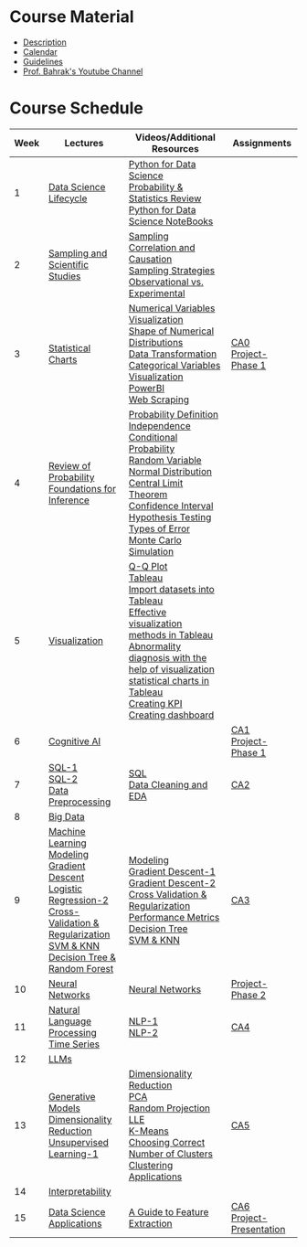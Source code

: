 # Course Material

- [Description](Description.pdf)
- [Calendar](https://docs.google.com/spreadsheets/d/1adlurjjRLzJFx8zvyfZCqV423SqOy4Vq6aRSlyo1oc8/edit?usp=sharing)
- [Guidelines](Guidelines.pdf)
- [Prof. Bahrak's Youtube Channel](https://www.youtube.com/@BahrakCourses)

# Course Schedule

| Week | Lectures | Videos/Additional Resources | Assignments |
|------|-----|-----|-----|
| 1 |[Data Science Lifecycle](lectures/Lecture%2001.%20Data%20Science%20Lifecycle.pdf) | [Python for Data Science](https://www.youtube.com/watch?v=WKz5nicREKQ&list=PLdSslhDhrVc7N0XQTfU55RuL1THU2l0B-&pp=gAQB) <br> [Probability & Statistics Review](https://www.youtube.com/watch?v=Lqexyj6h5dQ&list=PLdSslhDhrVc47zM1fgy1WEPs7-sC6JVUG) <br>  [Python for Data Science NoteBooks](Python%20for%20Data%20Science%20Notebooks)| |
| 2 |[Sampling and Scientific Studies](lectures/Lecture%2002.%20Sampling%20and%20Scientific%20Studies.pdf) |[Sampling](https://www.youtube.com/watch?v=koeAIG38Hzc) <br> [Correlation and Causation](https://www.youtube.com/watch?v=WAnHl3Rps2s) <br> [Sampling Strategies](https://www.youtube.com/watch?v=Bji2BfPsu6Q) <br> [Observational vs. Experimental](https://www.youtube.com/watch?v=0D2U_xPl00g) | |
| 3 |[Statistical Charts](lectures/Lecture%2003.%20Statistical%20Charts.pdf) |[Numerical Variables Visualization](https://www.youtube.com/watch?v=jzAK4xpwGus) <br> [Shape of Numerical Distributions](https://www.youtube.com/watch?v=tLWm8MGUqds) <br> [Data Transformation](https://www.youtube.com/watch?v=71kkJ2jp7KM) <br> [Categorical Variables Visualization](https://www.youtube.com/watch?v=CGfzEvpRQPQ) <br> [PowerBI](More%20Resources/PowerBI) <br>[Web Scraping](More%20Resources/WebScraping) | [CA0]() <br> [Project-Phase 1](Final%20Project/P1.pdf)|
| 4 |[Review of Probability](lectures/Lecture%2004.%20Review%20of%20Probability.pdf) <br> [Foundations for Inference](lectures/Lecture%2005.%20Foundations%20for%20Inference.pdf) |[Probability Definition](https://www.youtube.com/watch?v=QIpoxoCGgtU) <br> [Independence](https://www.youtube.com/watch?v=cMGVMIo4RMw) <br> [Conditional Probability](https://www.youtube.com/watch?v=QKIBHCjb4g0) <br> [Random Variable](https://www.youtube.com/watch?v=Q0dlO2ErX08) <br> [Normal Distribution](https://www.youtube.com/watch?v=WxafZIrjwOQ) <br> [Central Limit Theorem](https://www.youtube.com/watch?v=chVvpvDMrV4) <br> [Confidence Interval](https://www.youtube.com/watch?v=xm6qVNtAUNk) <br> [Hypothesis Testing](https://www.youtube.com/watch?v=r4RdP73fAFM) <br> [Types of Error](https://www.youtube.com/watch?v=SaEuHkXolM0) <br> [Monte Carlo Simulation](https://www.youtube.com/watch?v=iZULlaZRvR0)||
| 5 |[Visualization]() |[Q-Q Plot](https://www.youtube.com/watch?v=6U8LI1VYEeg) <br> [Tableau](https://www.youtube.com/watch?v=201cExJMT74) <br> [Import datasets into Tableau]() <br> [Effective visualization methods in Tableau](https://www.youtube.com/watch?v=Z437c0K-ohs) <br> [Abnormality diagnosis with the help of visualization](https://www.youtube.com/watch?v=dIesEUXBcSc) <br> [statistical charts in Tableau](https://www.youtube.com/watch?v=xyEZCrcuie8) <br> [Creating KPI](https://www.youtube.com/watch?v=OTtN4InuwUI) <br> [Creating dashboard](https://www.youtube.com/watch?v=u4rCsDJR_7s)| |
| 6 |[Cognitive AI]() | |[CA1]() <br> [Project-Phase 1]()|
| 7 |[SQL-1](lectures/Lecture%2007.%20SQL-1.pdf) <br> [SQL-2](lectures/Lecture%2008.%20SQL-2.pdf) <br> [Data Preprocessing](lectures/Lecture%2009.%20Data%20Preprocessing.pdf)|[SQL](https://www.dropbox.com/scl/fo/r8j0svv98bzkvwh7s89zq/ADBLUG2mnBMXd6yKwMX2PCU?dl=0&e=1&preview=sql_part2.mkv&rlkey=vqad3zy64ub1a7lqa9wdpi4qq) <br> [Data Cleaning and EDA](https://www.dropbox.com/scl/fo/r8j0svv98bzkvwh7s89zq/ADBLUG2mnBMXd6yKwMX2PCU?dl=0&e=1&preview=data_cleaning_eda.mkv&rlkey=vqad3zy64ub1a7lqa9wdpi4qq)|[CA2]() |
| 8 |[Big Data]()|||
| 9 |[Machine Learning](lectures/Lecture%2012.%20Sklearn%20&%20Feature%20Engineering.pdf) <br> [Modeling](lectures/Lecture%2010.%20Modeling.pdf) <br> [Gradient Descent](lectures/Lecture%2011.%20Gradient%20Descent.pdf) <br> [Logistic Regression-2](lectures/Lecture%2013.%20Logistic%20Regression-2.pdf) <br> [Cross-Validation & Regularization](lectures/Lecture%2014.%20Cross-Validation%20&%20Regularization.pdf) <br> [SVM & KNN](lectures/Lecture%2015.%20SVM%20&%20KNN.pdf) <br> [Decision Tree & Random Forest](lectures/Lecture%2016.%20DT%20&%20RF.pdf)| [Modeling](https://www.dropbox.com/scl/fo/r8j0svv98bzkvwh7s89zq/ADBLUG2mnBMXd6yKwMX2PCU?dl=0&e=1&preview=modeling_slr.mkv&rlkey=vqad3zy64ub1a7lqa9wdpi4qq) <br> [Gradient Descent-1](https://www.dropbox.com/scl/fo/r8j0svv98bzkvwh7s89zq/ADBLUG2mnBMXd6yKwMX2PCU?dl=0&e=1&preview=gradient_descent_part1.mkv&rlkey=vqad3zy64ub1a7lqa9wdpi4qq) <br> [Gradient Descent-2](https://www.dropbox.com/scl/fo/r8j0svv98bzkvwh7s89zq/ADBLUG2mnBMXd6yKwMX2PCU?dl=0&e=1&preview=gradient_descent_part2.mkv&rlkey=vqad3zy64ub1a7lqa9wdpi4qq) <br> [Cross Validation & Regularization](https://www.dropbox.com/scl/fo/r8j0svv98bzkvwh7s89zq/ADBLUG2mnBMXd6yKwMX2PCU?dl=0&e=1&preview=cross_validation_regularization.mkv&rlkey=vqad3zy64ub1a7lqa9wdpi4qq) <br> [Performance Metrics](https://www.dropbox.com/scl/fo/r8j0svv98bzkvwh7s89zq/ADBLUG2mnBMXd6yKwMX2PCU?dl=0&e=1&preview=performance_metrics.mp4&rlkey=vqad3zy64ub1a7lqa9wdpi4qq) <br> [Decision Tree](https://www.dropbox.com/scl/fo/r8j0svv98bzkvwh7s89zq/ADBLUG2mnBMXd6yKwMX2PCU?dl=0&e=1&preview=DTs.mkv&rlkey=vqad3zy64ub1a7lqa9wdpi4qq) <br> [SVM & KNN](https://www.dropbox.com/scl/fo/r8j0svv98bzkvwh7s89zq/ADBLUG2mnBMXd6yKwMX2PCU?dl=0&e=1&preview=SVM_KNN.mkv&rlkey=vqad3zy64ub1a7lqa9wdpi4qq)|[CA3]()|
| 10 |[Neural Networks](lectures/Lecture%2019.%20Neural%20Networks.pdf)|[Neural Networks](https://www.dropbox.com/scl/fo/r8j0svv98bzkvwh7s89zq/ADBLUG2mnBMXd6yKwMX2PCU?dl=0&e=1&preview=NNs.mkv&rlkey=vqad3zy64ub1a7lqa9wdpi4qq) | [Project-Phase 2]()|
| 11 |[Natural Language Processing](lectures/Lecture%2020.%20Natural%20Language%20Processing.pdf) <br> [Time Series]()|[NLP-1](https://www.dropbox.com/scl/fo/r8j0svv98bzkvwh7s89zq/ADBLUG2mnBMXd6yKwMX2PCU?dl=0&e=1&preview=NLP_part1.mkv&rlkey=vqad3zy64ub1a7lqa9wdpi4qq) <br> [NLP-2](https://www.dropbox.com/scl/fo/r8j0svv98bzkvwh7s89zq/ADBLUG2mnBMXd6yKwMX2PCU?dl=0&e=1&preview=NLP_part2.mkv&rlkey=vqad3zy64ub1a7lqa9wdpi4qq) |[CA4]()|
| 12 |[LLMs]()|||
| 13 |[Generative Models]() <br> [Dimensionality Reduction](lectures/Lecture%2017.%20Dimensionality%20Reduction.pdf) <br> [Unsupervised Learning-1](lectures/Lecture%2018.%20Unsupervised%20Learning-1.pdf)|[Dimensionality Reduction](https://www.youtube.com/watch?v=8G6HNKGUyHA) <br> [PCA](https://www.youtube.com/watch?v=nv0DRL6l9-4) <br> [Random Projection](https://www.youtube.com/watch?v=IzwjWTTAlPs) <br> [LLE](https://www.youtube.com/watch?v=R1saz5q_B5k) <br> [K-Means](https://www.youtube.com/watch?v=hry98otbsHE) <br> [Choosing Correct Number of Clusters](https://www.youtube.com/watch?v=1rYDDl-L_14) <br> [Clustering Applications](https://www.youtube.com/watch?v=otMZyWATjKg)|[CA5]()|
| 14 |[Interpretability]()|| |
| 15 |[Data Science Applications](lectures/Lecture%2021.%20Data%20Science%20Applications.pdf)|[A Guide to Feature Extraction](https://drive.google.com/drive/folders/19a2uekayzWK4jocJtFE4UPd-nWuCvaT9?usp=share_link)|[CA6]() <br> [Project-Presentation]()|
